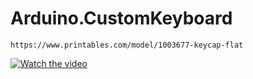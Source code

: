 # Arduino.CustomKeyboard
```
https://www.printables.com/model/1003677-keycap-flat
```
[![Watch the video](https://i.imgur.com/u8kvhCP.png)]([https://www.youtube.com/embed/QWYLEOjsUxI?si=kNYnWFyod-WmYHL9](https://www.youtube.com/shorts/vtf0v09aFGY?feature=share))

 
